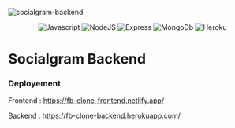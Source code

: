 ![socialgram-backend](https://socialify.git.ci/shelcia/socialgram-backend/image?description=1&font=Rokkitt&forks=1&language=1&owner=1&pattern=Floating%20Cogs&theme=Dark)


<div align="center">
    
![Javascript](https://img.shields.io/badge/JavaScript-F7DF1E?style=for-the-badge&logo=javascript&logoColor=black)
![NodeJS](https://img.shields.io/badge/Node.js-43853D?style=for-the-badge&logo=node.js&logoColor=white)
![Express](https://img.shields.io/badge/Express.js-404D59?style=for-the-badge)
![MongoDb](https://img.shields.io/badge/MongoDB-4EA94B?style=for-the-badge&logo=mongodb&logoColor=white)
![Heroku](https://img.shields.io/badge/Heroku-430098?style=for-the-badge&logo=heroku&logoColor=white)
  
</div>




# Socialgram Backend

### Deployement 

Frontend : https://fb-clone-frontend.netlify.app/

Backend : https://fb-clone-backend.herokuapp.com/
